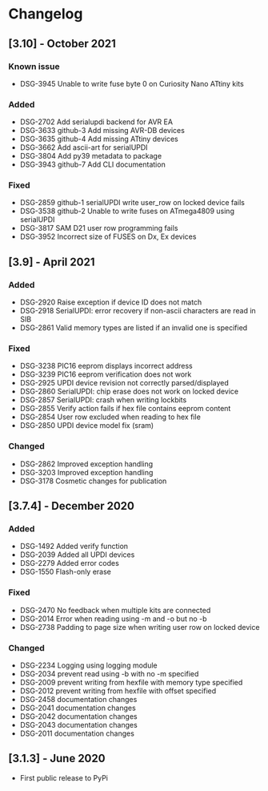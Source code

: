 # Changelog

## [3.10] - October 2021

### Known issue
- DSG-3945 Unable to write fuse byte 0 on Curiosity Nano ATtiny kits

### Added
- DSG-2702 Add serialupdi backend for AVR EA
- DSG-3633 github-3 Add missing AVR-DB devices
- DSG-3635 github-4 Add missing ATtiny devices
- DSG-3662 Add ascii-art for serialUPDI
- DSG-3804 Add py39 metadata to package
- DSG-3943 github-7 Add CLI documentation

### Fixed
- DSG-2859 github-1 serialUPDI write user_row on locked device fails
- DSG-3538 github-2 Unable to write fuses on ATmega4809 using serialUPDI
- DSG-3817 SAM D21 user row programming fails
- DSG-3952 Incorrect size of FUSES on Dx, Ex devices

## [3.9] - April 2021

### Added
- DSG-2920 Raise exception if device ID does not match
- DSG-2918 SerialUPDI: error recovery if non-ascii characters are read in SIB
- DSG-2861 Valid memory types are listed if an invalid one is specified

### Fixed
- DSG-3238 PIC16 eeprom displays incorrect address
- DSG-3239 PIC16 eeprom verification does not work
- DSG-2925 UPDI device revision not correctly parsed/displayed
- DSG-2860 SerialUPDI: chip erase does not work on locked device
- DSG-2857 SerialUPDI: crash when writing lockbits
- DSG-2855 Verify action fails if hex file contains eeprom content
- DSG-2854 User row excluded when reading to hex file
- DSG-2850 UPDI device model fix (sram)

### Changed
- DSG-2862 Improved exception handling
- DSG-3203 Improved exception handling
- DSG-3178 Cosmetic changes for publication

## [3.7.4] - December 2020

### Added
- DSG-1492 Added verify function
- DSG-2039 Added all UPDI devices
- DSG-2279 Added error codes
- DSG-1550 Flash-only erase

### Fixed
- DSG-2470 No feedback when multiple kits are connected
- DSG-2014 Error when reading using -m and -o but no -b
- DSG-2738 Padding to page size when writing user row on locked device

### Changed
- DSG-2234 Logging using logging module
- DSG-2034 prevent read using -b with no -m specified
- DSG-2009 prevent writing from hexfile with memory type specified
- DSG-2012 prevent writing from hexfile with offset specified
- DSG-2458 documentation changes
- DSG-2041 documentation changes
- DSG-2042 documentation changes
- DSG-2043 documentation changes
- DSG-2011 documentation changes

## [3.1.3] - June 2020
- First public release to PyPi
